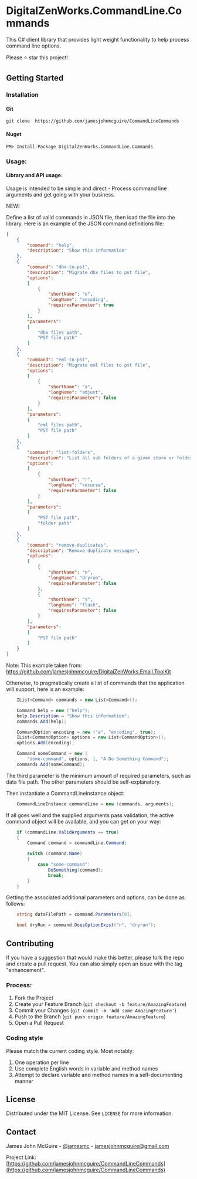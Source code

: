 # DigitalZenWorks.CommandLine.Commands

This C# client library that provides light weight functionality to help process command line options.

Please :star: star this project!

## Getting Started

### Installation

#### Git
    git clone  https://github.com/jamesjohnmcguire/CommandLineCommands  

#### Nuget
    PM> Install-Package DigitalZenWorks.CommandLine.Commands

### Usage:

#### Library and API usage:
Usage is intended to be simple and direct - Process command line arguments and get going with your business.

NEW!

Define a list of valid commands in JSON file, then load the file into the library.  Here is an example of the JSON command definitions file:
```json
[
	{
		"command": "help",
		"description": "Show this information"
	},
	{
		"command": "dbx-to-pst",
		"description": "Migrate dbx files to pst file",
		"options":
		[
			{
				"shortName": "e",
				"longName": "encoding",
				"requiresParameter": true
			}
		],
		"parameters":
		[
			"dbx files path",
			"PST file path"
		]
	},
	{
		"command": "eml-to-pst",
		"description": "Migrate eml files to pst file",
		"options":
		[
			{
				"shortName": "a",
				"longName": "adjust",
				"requiresParameter": false
			}
		],
		"parameters":
		[
			"eml files path",
			"PST file path"
		]
	},
	{
		"command": "list-folders",
		"description": "List all sub folders of a given store or folder",
		"options":
		[
			{
				"shortName": "r",
				"longName": "recurse",
				"requiresParameter": false
			}
		],
		"parameters":
		[
			"PST file path",
			"folder path"
		]
	},
	{
		"command": "remove-duplicates",
		"description": "Remove duplicate messages",
		"options":
		[
			{
				"shortName": "n",
				"longName": "dryrun",
				"requiresParameter": false
			},
			{
				"shortName": "s",
				"longName": "flush",
				"requiresParameter": false
			}
		],
		"parameters":
		[
			"PST file path"
		]
	}
]
```
Note: This example taken from: https://github.com/jamesjohnmcguire/DigitalZenWorks.Email.ToolKit

Otherwise, to pragmatically create a list of commands that the application will support, here is an example:
```c#
	IList<Command> commands = new List<Command>();

	Command help = new ("help");
	help.Description = "Show this information";
	commands.Add(help);

	CommandOption encoding = new ("e", "encoding", true);
	IList<CommandOption> options = new List<CommandOption>();
	options.Add(encoding);

	Command someCommand = new (
		"some-command", options, 1, "A Do Something Command");
	commands.Add(someCommand);
```
The third parameter is the minimum amount of required parameters, such as data file path.  The other parameters should be self-explanatory.  

Then instantiate a CommandLineInstance object:
```c#
	CommandLineInstance commandLine = new (commands, arguments);
```
If all goes well and the supplied arguments pass validation, the active command object will be available, and you can get on your way:
```c#
	if (commandLine.ValidArguments == true)
	{
		Command command = commandLine.Command;

		switch (command.Name)
		{
			case "some-command":
				DoSomething(command);
				break;
		}
	}
```

Getting the associated additional parameters and options, can be done as follows:
```c#
	string dataFilePath = command.Parameters[0];

	bool dryRun = command.DoesOptionExist("n", "dryrun");
```

## Contributing

If you have a suggestion that would make this better, please fork the repo and create a pull request. You can also simply open an issue with the tag "enhancement".

### Process:

1. Fork the Project
2. Create your Feature Branch (`git checkout -b feature/AmazingFeature`)
3. Commit your Changes (`git commit -m 'Add some AmazingFeature'`)
4. Push to the Branch (`git push origin feature/AmazingFeature`)
5. Open a Pull Request

### Coding style
Please match the current coding style.  Most notably:  
1. One operation per line
2. Use complete English words in variable and method names
3. Attempt to declare variable and method names in a self-documenting manner


## License

Distributed under the MIT License. See `LICENSE` for more information.

## Contact

James John McGuire - [@jamesmc](https://twitter.com/jamesmc) - jamesjohnmcguire@gmail.com

Project Link: [https://github.com/jamesjohnmcguire/CommandLineCommands](https://github.com/jamesjohnmcguire/CommandLineCommands)

